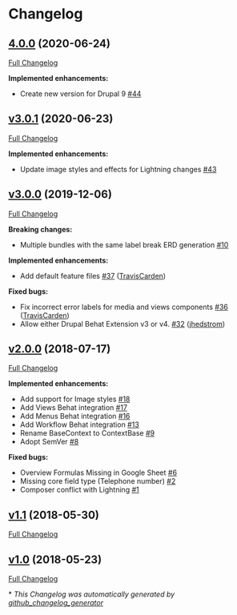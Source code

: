 # Changelog

## [4.0.0](https://github.com/acquia/drupal-spec-tool/tree/4.0.0) (2020-06-24)

[Full Changelog](https://github.com/acquia/drupal-spec-tool/compare/v3.0.1...4.0.0)

**Implemented enhancements:**

- Create new version for Drupal 9 [\#44](https://github.com/acquia/drupal-spec-tool/issues/44)

## [v3.0.1](https://github.com/acquia/drupal-spec-tool/tree/v3.0.1) (2020-06-23)

[Full Changelog](https://github.com/acquia/drupal-spec-tool/compare/v3.0.0...v3.0.1)

**Implemented enhancements:**

- Update image styles and effects for Lightning changes [\#43](https://github.com/acquia/drupal-spec-tool/issues/43)

## [v3.0.0](https://github.com/acquia/drupal-spec-tool/tree/v3.0.0) (2019-12-06)

[Full Changelog](https://github.com/acquia/drupal-spec-tool/compare/v2.0.0...v3.0.0)

**Breaking changes:**

- Multiple bundles with the same label break ERD generation [\#10](https://github.com/acquia/drupal-spec-tool/issues/10)

**Implemented enhancements:**

- Add default feature files [\#37](https://github.com/acquia/drupal-spec-tool/pull/37) ([TravisCarden](https://github.com/TravisCarden))

**Fixed bugs:**

- Fix incorrect error labels for media and views components [\#36](https://github.com/acquia/drupal-spec-tool/pull/36) ([TravisCarden](https://github.com/TravisCarden))
- Allow either Drupal Behat Extension v3 or v4. [\#32](https://github.com/acquia/drupal-spec-tool/pull/32) ([jhedstrom](https://github.com/jhedstrom))

## [v2.0.0](https://github.com/acquia/drupal-spec-tool/tree/v2.0.0) (2018-07-17)

[Full Changelog](https://github.com/acquia/drupal-spec-tool/compare/v1.1...v2.0.0)

**Implemented enhancements:**

- Add support for Image styles [\#18](https://github.com/acquia/drupal-spec-tool/issues/18)
- Add Views Behat integration [\#17](https://github.com/acquia/drupal-spec-tool/issues/17)
- Add Menus Behat integration [\#16](https://github.com/acquia/drupal-spec-tool/issues/16)
- Add Workflow Behat integration [\#13](https://github.com/acquia/drupal-spec-tool/issues/13)
- Rename BaseContext to ContextBase [\#9](https://github.com/acquia/drupal-spec-tool/issues/9)
- Adopt SemVer [\#8](https://github.com/acquia/drupal-spec-tool/issues/8)

**Fixed bugs:**

- Overview Formulas Missing in Google Sheet [\#6](https://github.com/acquia/drupal-spec-tool/issues/6)
- Missing core field type \(Telephone number\) [\#2](https://github.com/acquia/drupal-spec-tool/issues/2)
- Composer conflict with Lightning [\#1](https://github.com/acquia/drupal-spec-tool/issues/1)

## [v1.1](https://github.com/acquia/drupal-spec-tool/tree/v1.1) (2018-05-30)

[Full Changelog](https://github.com/acquia/drupal-spec-tool/compare/v1.0...v1.1)

## [v1.0](https://github.com/acquia/drupal-spec-tool/tree/v1.0) (2018-05-23)

[Full Changelog](https://github.com/acquia/drupal-spec-tool/compare/3e221aaa39bf705df13eeb3f56a2b1f02df9e25c...v1.0)



\* *This Changelog was automatically generated by [github_changelog_generator](https://github.com/github-changelog-generator/github-changelog-generator)*
